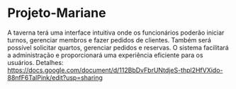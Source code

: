 # Projeto-Mariane
A taverna terá uma interface intuitiva onde os funcionários poderão iniciar turnos, gerenciar membros e fazer pedidos de clientes. Também será possível solicitar quartos, gerenciar pedidos e reservas. O sistema facilitará a administração e proporcionará uma experiência eficiente para os usuários.
Detalhes: https://docs.google.com/document/d/112BbDvFbrUNtdjeS-thpl2HfVXido-88nfF6TalPink/edit?usp=sharing
